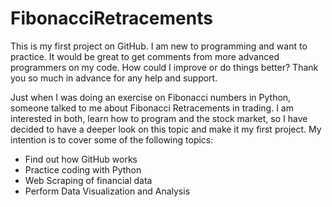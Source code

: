 # FibonacciRetracements

This is my first project on GitHub.  I am new to programming and want to practice.  It would be great to get comments from more advanced programmers on my code. How could I improve or do things better?  Thank you so much in advance for any help and support.

Just when I was doing an exercise on Fibonacci numbers in Python, someone talked to me about Fibonacci Retracements in trading. I am interested in both, learn how to program and the stock market, so I have decided to have a deeper look on this topic and make it my first project.  My intention is to cover some of the following topics:

* Find out how GitHub works
* Practice coding with Python
* Web Scraping of financial data
* Perform Data Visualization and Analysis
